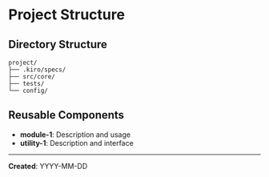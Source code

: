 <!-- Steering Structure Template -->

# Project Structure

## Directory Structure
```
project/
├── .kiro/specs/
├── src/core/
├── tests/
└── config/
```

## Reusable Components
- **module-1**: Description and usage
- **utility-1**: Description and interface

---
**Created**: YYYY-MM-DD